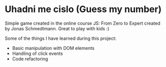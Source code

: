 # Uhadni me cislo (Guess my number)

Simple game created in the online course JS: From Zero to Expert created by Jonas Schmedtmann. Great to play with kids :)

Some of the things I have learned during this project:

- Basic manipulation with DOM elements
- Handling of click events
- Code refactoring

